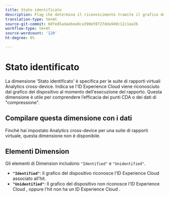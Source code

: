 ```yaml
---
title: Stato identificato
description: Flag che determina il riconoscimento tramite il grafico del dispositivo.
translation-type: tm+mt
source-git-commit: 60fe85adaebee8ca390e59727dda949c12c1ee26
workflow-type: tm+mt
source-wordcount: '120'
ht-degree: 0%

---
```



# Stato identificato

La dimensione &#39;Stato identificato&#39; è specifica per le suite di rapporti virtuali Analytics [](../cda/overview.md) cross-device. Indica se l&#39;ID Experience Cloud  viene riconosciuto dal grafico del dispositivo al momento dell&#39;esecuzione del rapporto. Questa dimensione è utile per comprendere l’efficacia dei punti CDA o dei dati di &quot;compressione&quot;.

## Compilare questa dimensione con i dati

Finché hai impostato Analytics [](../cda/overview.md) cross-device per una suite di rapporti virtuale, questa dimensione non è disponibile.

## Elementi Dimension

Gli elementi di Dimension includono `"Identified"` e `"Unidentified"`.

* **`"Identified"`**: Il grafico del dispositivo riconosce l’ID Experience Cloud  associato all’hit.
* **`"Unidentified"`**: Il grafico del dispositivo non riconosce l&#39;ID Experience Cloud , oppure l&#39;hit non ha un ID Experience Cloud .

